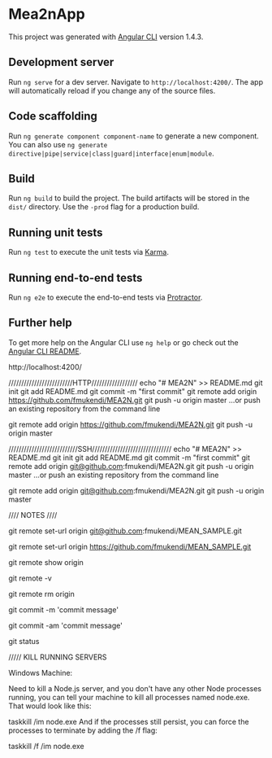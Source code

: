 # Mea2nApp

This project was generated with [Angular CLI](https://github.com/angular/angular-cli) version 1.4.3.

## Development server

Run `ng serve` for a dev server. Navigate to `http://localhost:4200/`. The app will automatically reload if you change any of the source files.

## Code scaffolding

Run `ng generate component component-name` to generate a new component. You can also use `ng generate directive|pipe|service|class|guard|interface|enum|module`.

## Build

Run `ng build` to build the project. The build artifacts will be stored in the `dist/` directory. Use the `-prod` flag for a production build.

## Running unit tests

Run `ng test` to execute the unit tests via [Karma](https://karma-runner.github.io).

## Running end-to-end tests

Run `ng e2e` to execute the end-to-end tests via [Protractor](http://www.protractortest.org/).

## Further help

To get more help on the Angular CLI use `ng help` or go check out the [Angular CLI README](https://github.com/angular/angular-cli/blob/master/README.md).

http://localhost:4200/

/////////////////////////HTTP//////////////////
echo "# MEA2N" >> README.md
git init
git add README.md
git commit -m "first commit"
git remote add origin https://github.com/fmukendi/MEA2N.git
git push -u origin master
…or push an existing repository from the command line

git remote add origin https://github.com/fmukendi/MEA2N.git
git push -u origin master

///////////////////////////SSH///////////////////////////////
echo "# MEA2N" >> README.md
git init
git add README.md
git commit -m "first commit"
git remote add origin git@github.com:fmukendi/MEA2N.git
git push -u origin master
…or push an existing repository from the command line

git remote add origin git@github.com:fmukendi/MEA2N.git
git push -u origin master

//// NOTES ////

git remote set-url origin git@github.com:fmukendi/MEAN_SAMPLE.git

git remote set-url origin https://github.com/fmukendi/MEAN_SAMPLE.git

git remote show origin

git remote -v

git remote rm origin

git commit -m  'commit message'

git commit -am  'commit message'

git status


///// KILL RUNNING SERVERS 

Windows Machine:

Need to kill a Node.js server, and you don't have any other Node processes running, you can tell your machine to kill all processes named node.exe. That would look like this:

taskkill /im node.exe
And if the processes still persist, you can force the processes to terminate by adding the /f flag:

taskkill /f /im node.exe
